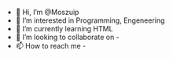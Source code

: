 - 👋 Hi, I’m @Moszuip
- 👀 I’m interested in Programming, Engeneering
- 🌱 I’m currently learning HTML
- 💞️ I’m looking to collaborate on -
- 📫 How to reach me -

<!---
Moszuip/Moszuip is a ✨ special ✨ repository because its `README.md` (this file) appears on your GitHub profile.
You can click the Preview link to take a look at your changes.
--->
